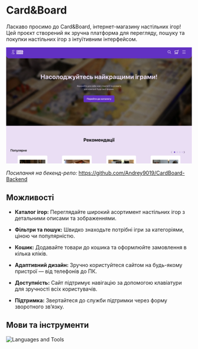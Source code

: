 # Card&Board

Ласкаво просимо до Card&Board, інтернет-магазину настільних ігор! Цей проєкт створений як зручна платформа для перегляду, пошуку та покупки настільних ігор з інтуїтивним інтерфейсом.

![Card&Board Preview](/public//images/screenshots/main-screenshot.png)

_Посилання на бекенд-репо:_ https://github.com/Andrey9019/CardBoard-Backend

## Можливості

- **Каталог ігор:** Переглядайте широкий асортимент настільних ігор з детальними описами та зображеннями.

- **Фільтри та пошук:** Швидко знаходьте потрібні ігри за категоріями, ціною чи популярністю.

- **Кошик:** Додавайте товари до кошика та оформлюйте замовлення в кілька кліків.

- **Адаптивний дизайн:** Зручно користуйтеся сайтом на будь-якому пристрої — від телефонів до ПК.

- **Доступність:** Сайт підтримує навігацію за допомогою клавіатури для зручності всіх користувачів.

- **Підтримка:** Звертайтеся до служби підтримки через форму зворотного зв’язку.

<!-- - **Аутентифікація:** Реєструйтеся або входьте через email чи Google. -->
<!-- - **Switch Themes:** Choose between light, dark, or violet themes to match your style and mood. -->

## Мови та інструменти

![Languages and Tools](https://skills.syvixor.com/api/icons?reactjs,nextjs,typescript,prisma,zustand,radixui,reacthookform,axios,tanstack,tailwindcss,eslint,prettier,vercel,vscode,figma&perline=8)
